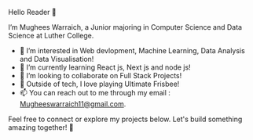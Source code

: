 Hello Reader 👋 

I’m Mughees Warraich, a Junior majoring in Computer Science and Data Science at Luther College.

- 👀 I’m interested in Web devlopment, Machine Learning, Data Analysis and Data Visualisation!
- 🌱 I’m currently learning React js, Next js and node js!
- 💞️ I’m looking to collaborate on Full Stack Projects!
- 🥏 Outside of tech, I love playing Ultimate Frisbee!
- 📫 You can reach out to me through my email : Mugheeswarraich11@gmail.com.

Feel free to connect or explore my projects below. Let's build something amazing together! 🚀

<!---
warrmu01/warrmu01 is a ✨ special ✨ repository because its `README.md` (this file) appears on your GitHub profile.
You can click the Preview link to take a look at your changes.
--->
